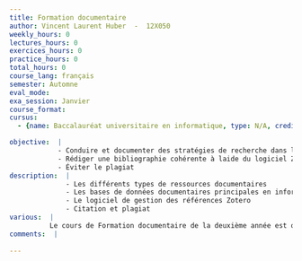 ```yaml
---
title: Formation documentaire
author: Vincent Laurent Huber  -  12X050
weekly_hours: 0
lectures_hours: 0
exercices_hours: 0
practice_hours: 0
total_hours: 0
course_lang: français
semester: Automne
eval_mode: 
exa_session: Janvier
course_format: 
cursus:
  - {name: Baccalauréat universitaire en informatique, type: N/A, credits: -}

objective:  |
            - Conduire et documenter des stratégies de recherche dans les bases de données documentaires principales en informatique
            - Rédiger une bibliographie cohérente à laide du logiciel Zotero
            - Éviter le plagiat
description:  |
              - Les différents types de ressources documentaires
              - Les bases de données documentaires principales en informatique (IEEE Xplore, DBLP)
              - Le logiciel de gestion des références Zotero
              - Citation et plagiat
various:  |
          Le cours de Formation documentaire de la deuxième année est obligatoire. Une évaluation réussie donne lieu à lobtention dun certificat nécessaire à la réussite de la 2ème année de bachelor.
comments:  |
           
---
```


